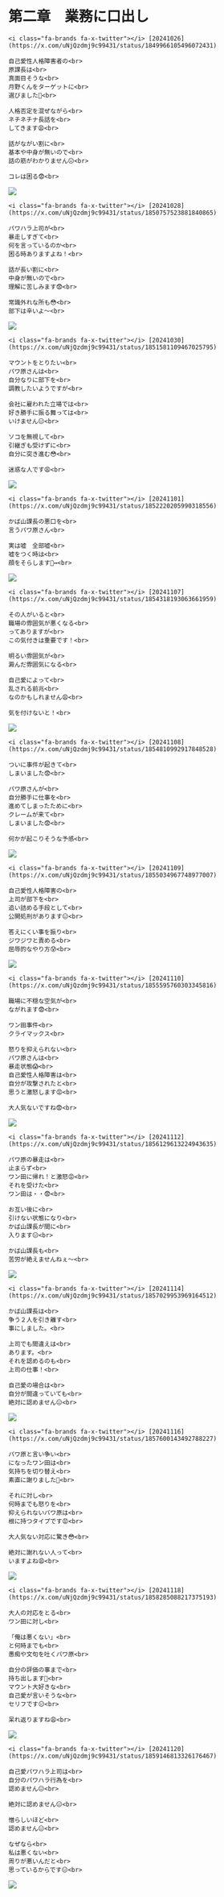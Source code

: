 <meta name="twitter:card" content="summary">
<meta name="twitter:title" content="イラスト屋のもけ屋さん">
<meta name="twitter:description" content="第二章　業務に口出し">
<meta name="twitter:image" content="https://minnanosaiban.github.io/mokeya/_static/logo.png">
<meta property="og:title" content="イラスト屋のもけ屋さん">
<meta property="og:description" content="第二章　業務に口出し">
<meta property="og:image" content="https://minnanosaiban.github.io/mokeya/_static/logo.png">
<meta property="og:url" content="https://minnanosaiban.github.io/jikoai_02/">

# 第二章　業務に口出し

`````{margin} 
<i class="fa-brands fa-x-twitter"></i> [20241026](https://x.com/uNjQzdmj9c99431/status/1849966105496072431)

自己愛性人格障害者の<br>
原課長は<br>
真面目そうな<br>
月野くんをターゲットに<br>
選びました🤨<br>

人格否定を混ぜながら<br>
ネチネチナ長話を<br>
してきます😩<br>

話がながい割に<br>
基本や中身が無いので<br>
話の筋がわかりません😑<br>

コレは困る😨<br>
`````

<div class="base">

![](_static/kabayama/20241026.jpeg)

</div>

`````{margin} 
<i class="fa-brands fa-x-twitter"></i> [20241028](https://x.com/uNjQzdmj9c99431/status/1850757523881840865)

パワハラ上司が<br>
暴走しすぎて<br>
何を言っているのか<br>
困る時ありますよね！<br>

話が長い割に<br>
中身が無いので<br>
理解に苦しみます😨<br>

常識外れな所も😳<br>
部下は辛いよ〜<br>
`````

<div class="base">

![](_static/kabayama/20241028.jpeg)

</div>

`````{margin} 
<i class="fa-brands fa-x-twitter"></i> [20241030](https://x.com/uNjQzdmj9c99431/status/1851581109467025795)

マウントをとりたい<br>
パワ原さんは<br>
自分なりに部下を<br>
調教したいようですが<br>

会社に雇われた立場では<br>
好き勝手に振る舞っては<br>
いけません😑<br>

ソコを無視して<br>
引継ぎも受けずに<br>
自分に突き進む😳<br>

迷惑な人です😩<br>
`````

<div class="base">

![](_static/kabayama/20241030.jpeg)

</div>

`````{margin} 
<i class="fa-brands fa-x-twitter"></i> [20241101](https://x.com/uNjQzdmj9c99431/status/1852220205990318556)

かば山課長の悪口を<br>
言うパワ原さん<br>

実は嘘　全部嘘<br>
嘘をつく時は<br>
顔をそらします🙂‍↔️<br>
`````

<div class="base">

![](_static/kabayama/20241101.jpeg)

</div>

`````{margin} 
<i class="fa-brands fa-x-twitter"></i> [20241107](https://x.com/uNjQzdmj9c99431/status/1854318193063661959)

その人がいると<br>
職場の雰囲気が悪くなる<br>
ってありますが<br>
この気付きは重要です！<br>

明るい雰囲気が<br>
澱んだ雰囲気になる<br>

自己愛によって<br>
乱される前兆<br>
なのかもしれません😩<br>

気を付けないと！<br>
`````

<div class="base">

![](_static/kabayama/20241107.jpeg)

</div>

`````{margin} 
<i class="fa-brands fa-x-twitter"></i> [20241108](https://x.com/uNjQzdmj9c99431/status/1854810992917848528)

ついに事件が起きて<br>
しまいました😨<br>

パワ原さんが<br>
自分勝手に仕事を<br>
進めてしまったために<br>
クレームが来て<br>
しまいました😨<br>

何かが起こりそうな予感<br>
`````

<div class="base">

![](_static/kabayama/20241108.jpeg)

</div>

`````{margin} 
<i class="fa-brands fa-x-twitter"></i> [20241109](https://x.com/uNjQzdmj9c99431/status/1855034967748977007)

自己愛性人格障害の<br>
上司が部下を<br>
追い詰める手段として<br>
公開処刑があります😑<br>

答えにくい事を振り<br>
ジワジワと責める<br>
屈辱的なやり方😰<br>
`````

<div class="base">

![](_static/kabayama/20241109.jpeg)

</div>

`````{margin} 
<i class="fa-brands fa-x-twitter"></i> [20241110](https://x.com/uNjQzdmj9c99431/status/1855595760303345816)

職場に不穏な空気が<br>
ながれます😨<br>

ワン田事件<br>
クライマックス<br>

怒りを抑えられない<br>
パワ原さんは<br>
暴走状態😱<br>
自己愛性人格障害は<br>
自分が攻撃されたと<br>
思うと激怒します😡<br>

大人気ないですね😨<br>
`````

<div class="base">

![](_static/kabayama/20241110.jpeg)

</div>

`````{margin} 
<i class="fa-brands fa-x-twitter"></i> [20241112](https://x.com/uNjQzdmj9c99431/status/1856129613224943635)

パワ原の暴走は<br>
止まらず<br>
ワン田に帰れ！と激怒😡<br>
それを受けた<br>
ワン田は・・😨<br>

お互い後に<br>
引けない状態になり<br>
かば山課長が間に<br>
入ります😑<br>

かば山課長も<br>
苦労が絶えませんねぇ〜<br>
`````

<div class="base">

![](_static/kabayama/20241112.jpeg)

</div>

`````{margin} 
<i class="fa-brands fa-x-twitter"></i> [20241114](https://x.com/uNjQzdmj9c99431/status/1857029953969164512)

かば山課長は<br>
争う２人を引き離す<br>
事にしました。<br>

上司でも間違えは<br>
あります。<br>
それを認めるのも<br>
上司の仕事！<br>

自己愛の場合は<br>
自分が間違っていても<br>
絶対に認めません😑<br>
`````

<div class="base">

![](_static/kabayama/20241114.jpeg)

</div>

`````{margin} 
<i class="fa-brands fa-x-twitter"></i> [20241116](https://x.com/uNjQzdmj9c99431/status/1857600143492788227)

パワ原と言い争い<br>
になったワン田は<br>
気持ちを切り替え<br>
素直に謝りました🙏<br>

それに対し<br>
何時までも怒りを<br>
抑えられないパワ原は<br>
根に持つタイプです😡<br>

大人気ない対応に驚き😳<br>

絶対に謝れない人って<br>
いますよね😩<br>
`````

<div class="base">

![](_static/kabayama/20241116.jpeg)

</div>

`````{margin} 
<i class="fa-brands fa-x-twitter"></i> [20241118](https://x.com/uNjQzdmj9c99431/status/1858285088217375193)

大人の対応をとる<br>
ワン田に対し<br>

「俺は悪くない」<br>
と何時までも<br>
愚痴や文句を吐くパワ原<br>

自分の評価の事まで<br>
持ち出します📄<br>
マウント大好きな<br>
自己愛が言いそうな<br>
セリフです😑<br>

呆れ返りますね😩<br>
`````

<div class="base">

![](_static/kabayama/20241118.jpeg)

</div>

`````{margin} 
<i class="fa-brands fa-x-twitter"></i> [20241120](https://x.com/uNjQzdmj9c99431/status/1859146813326176467)

自己愛パワハラ上司は<br>
自分のパワハラ行為を<br>
認めません😑<br>

絶対に認めません😑<br>

憎らしいほど<br>
認めません😑<br>

なぜなら<br>
私は悪くない<br>
周りが悪いんだと<br>
思っているからです😑<br>
`````

<div class="base">

![](_static/kabayama/20241120.jpeg)

</div>

##